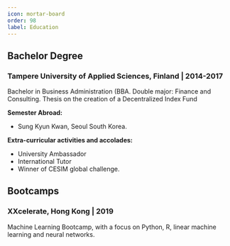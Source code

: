 ```yaml
---
icon: mortar-board
order: 98
label: Education
---
```


                          
## Bachelor Degree

### Tampere University of Applied Sciences, Finland | 2014-2017

Bachelor in Business Administration (BBA. Double major: Finance and Consulting. Thesis on the creation of a Decentralized Index Fund

**Semester Abroad:** 
- Sung Kyun Kwan, Seoul South Korea. 


**Extra-curricular activities and accolades:**
- University Ambassador
- International Tutor
- Winner of CESIM global challenge. 

## Bootcamps

### XXcelerate, Hong Kong | 2019
Machine Learning Bootcamp, with a focus on Python, R, linear machine learning and neural networks. 
